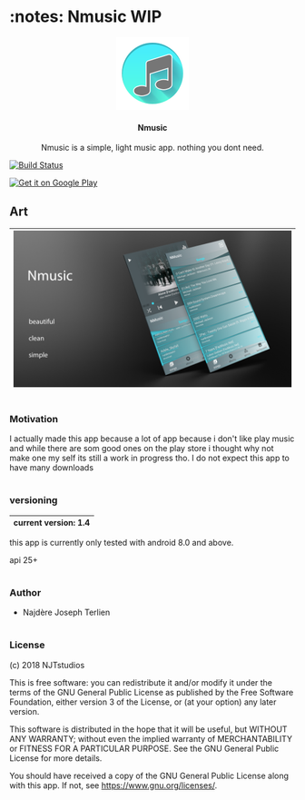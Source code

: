 <H1> :notes: Nmusic     WIP </H1>

<p align="center">
  <img src="https://github.com/NajdereT/Nmusic/blob/master/FontAwesome_f001(0)_128.png" >
 
 <H4 align="center"> Nmusic</H4>
</p>




<p align="center">
Nmusic is a simple, light music app.
nothing you dont need.
</p>

 [![Build Status](https://travis-ci.org/{ORG-or-USERNAME}/{REPO-NAME}.png?branch=master)](https://travis-ci.org/{ORG-or-USERNAME}/{REPO-NAME})




<a href='https://play.google.com/store/apps/details?id=myapp.example.najdere.nmusic&pcampaignid=MKT-Other-global-all-co-prtnr-py-PartBadge-Mar2515-1'><img alt='Get it on Google Play' src='https://play.google.com/intl/en_us/badges/images/generic/en_badge_web_generic.png'/></a>


<H2>Art</H2>



 | ![Image description](https://github.com/NajdereT/Nmusic/blob/master/2-Screens-Dark-Nmusic.png)|
 |--|


#
<H3>Motivation</H3>
 

<p>I actually made this app because a lot of app because i don't like play music and while there are som good ones
on the play store i thought why not make one my self its still a work in progress tho.
I do not expect this app to have many downloads </p>


#

<H3> versioning </H3>


| current version: 1.4|
| --------------------|

<p>this app is currently only tested with android 8.0 and above.</p>

<p>api 25+</p>

#
<H3>Author</H3>


- Najdère Joseph Terlien


#
<H3>License</H3>


<p> (c) 2018 NJTstudios

This is free software: you can redistribute it and/or modify it under the terms of the GNU General Public License as published by the Free Software Foundation, either version 3 of the License, or (at your option) any later version.

This software is distributed in the hope that it will be useful, but WITHOUT ANY WARRANTY; without even the implied warranty of MERCHANTABILITY or FITNESS FOR A PARTICULAR PURPOSE. See the GNU General Public License for more details.

You should have received a copy of the GNU General Public License along with this app. If not, see https://www.gnu.org/licenses/. </p>

#

